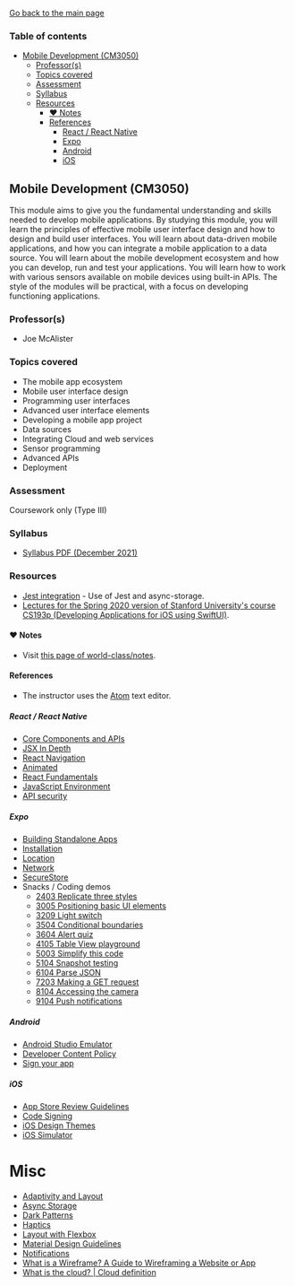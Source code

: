 [Go back to the main page](../../../README.md)

### Table of contents

- [Mobile Development (CM3050)](#mobile-development-cm3050)
  - [Professor(s)](#professors)
  - [Topics covered](#topics-covered)
  - [Assessment](#assessment)
  - [Syllabus](#syllabus)
  - [Resources](#resources)
    - [:heart: Notes](#heart-notes)
    - [References](#references)
      - [React / React Native](#react--react-native)
      - [Expo](#expo)
      - [Android](#android)
      - [iOS](#ios)

## Mobile Development (CM3050)

This module aims to give you the fundamental understanding and skills
needed to develop mobile applications. By studying this module, you will
learn the principles of effective mobile user interface design and how
to design and build user interfaces. You will learn about data-driven
mobile applications, and how you can integrate a mobile application to
a data source. You will learn about the mobile development ecosystem
and how you can develop, run and test your applications. You will learn
how to work with various sensors available on mobile devices using
built-in APIs. The style of the modules will be practical, with a focus
on developing functioning applications.

### Professor(s)

- Joe McAlister

### Topics covered

- The mobile app ecosystem
- Mobile user interface design
- Programming user interfaces
- Advanced user interface elements
- Developing a mobile app project
- Data sources
- Integrating Cloud and web services
- Sensor programming
- Advanced APIs
- Deployment

### Assessment

Coursework only (Type III)

### Syllabus

- [Syllabus PDF (December 2021)](https://github.com/world-class/binary-assets/blob/master/modules/syllabi/Syllabus_CM3050_MD.pdf)

### Resources

- [Jest integration](https://react-native-async-storage.github.io/async-storage/docs/advanced/jest/) - Use of Jest and async-storage.
- [Lectures for the Spring 2020 version of Stanford University's course CS193p (Developing Applications for iOS using SwiftUI)](https://cs193p.sites.stanford.edu/).

#### :heart: Notes

- Visit [this page of world-class/notes](https://github.com/world-class/notes/tree/master/level-6/mobile-development).

#### References

- The instructor uses the [Atom](https://atom.io/) text editor.

##### React / React Native

- [Core Components and APIs](https://reactnative.dev/docs/components-and-apis)
- [JSX In Depth](https://reactjs.org/docs/jsx-in-depth.html)
- [React Navigation](https://reactnavigation.org/)
- [Animated](https://reactnative.dev/docs/animated)
- [React Fundamentals](https://reactnative.dev/docs/intro-react)
- [JavaScript Environment](https://reactnative.dev/docs/javascript-environment)
- [API security](https://www.redhat.com/en/topics/security/api-security)

##### Expo

- [Building Standalone Apps](https://docs.expo.dev/classic/building-standalone-apps/)
- [Installation](https://docs.expo.dev/get-started/installation/)
- [Location](https://docs.expo.dev/versions/latest/sdk/location/)
- [Network](https://docs.expo.dev/versions/latest/sdk/network/)
- [SecureStore](https://docs.expo.dev/versions/latest/sdk/securestore/)
- Snacks / Coding demos
  - [2403 Replicate three styles](https://snack.expo.dev/@joemcalister/2403-replicate-three-styles)
  - [3005 Positioning basic UI elements](https://snack.expo.dev/@joemcalister/3005-positioning-basic-ui-elements)
  - [3209 Light switch](https://snack.expo.dev/@joemcalister/3209-light-switch)
  - [3504 Conditional boundaries](https://snack.expo.dev/@joemcalister/3504-conditional-boundaries)
  - [3604 Alert quiz](https://snack.expo.dev/@joemcalister/3604-alert-quiz)
  - [4105 Table View playground](https://snack.expo.dev/@joemcalister/4105-table-view-playground)
  - [5003 Simplify this code](https://snack.expo.dev/@joemcalister/5003-simplify-this-code)
  - [5104 Snapshot testing](https://snack.expo.dev/@joemcalister/5104-snapshot-testing)
  - [6104 Parse JSON](https://snack.expo.dev/@joemcalister/6104-parse-json)
  - [7203 Making a GET request](https://snack.expo.dev/@joemcalister/7203-making-a-get-request)
  - [8104 Accessing the camera](https://snack.expo.dev/@joemcalister/8104-accessing-the-camera)
  - [9104 Push notifications](https://snack.expo.dev/@joemcalister/9104-push-notifications)

##### Android

- [Android Studio Emulator](https://docs.expo.dev/workflow/android-studio-emulator/)
- [Developer Content Policy](https://play.google.com/about/developer-content-policy/)
- [Sign your app](https://developer.android.com/studio/publish/app-signing)

##### iOS

- [App Store Review Guidelines](https://developer.apple.com/app-store/review/guidelines/)
- [Code Signing](https://developer.apple.com/support/code-signing/)
- [iOS Design Themes](https://developer.apple.com/design/human-interface-guidelines/ios/overview/themes/)
- [iOS Simulator](https://docs.expo.dev/workflow/ios-simulator/)

# Misc

- [Adaptivity and Layout](https://developer.apple.com/design/human-interface-guidelines/ios/visual-design/adaptivity-and-layout/)
- [Async Storage](https://react-native-async-storage.github.io/async-storage/docs/usage/)
- [Dark Patterns](https://www.deceptive.design/)
- [Haptics](https://developer.apple.com/design/human-interface-guidelines/ios/user-interaction/haptics/)
- [Layout with Flexbox](https://reactnative.dev/docs/flexbox)
- [Material Design Guidelines](https://material.io/design/guidelines-overview)
- [Notifications](https://developer.apple.com/design/human-interface-guidelines/ios/system-capabilities/notifications)
- [What is a Wireframe? A Guide to Wireframing a Website or App](https://www.framer.com/blog/posts/complete-guide-to-wireframing/)
- [What is the cloud? | Cloud definition](https://www.cloudflare.com/en-gb/learning/cloud/what-is-the-cloud/)

